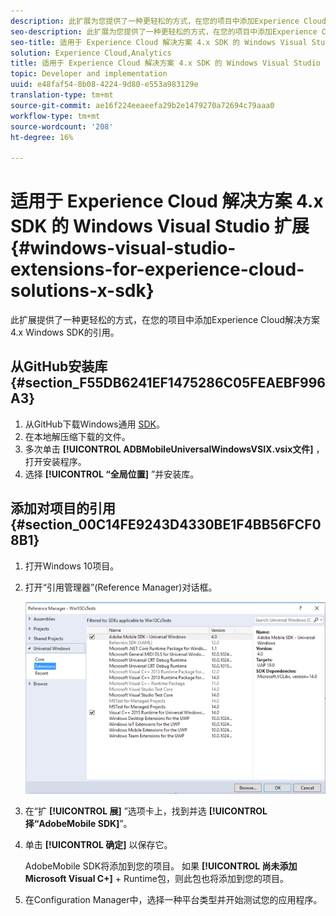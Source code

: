```yaml
---
description: 此扩展为您提供了一种更轻松的方式，在您的项目中添加Experience Cloud解决方案4.x Windows SDK的参考。
seo-description: 此扩展为您提供了一种更轻松的方式，在您的项目中添加Experience Cloud解决方案4.x Windows SDK的参考。
seo-title: 适用于 Experience Cloud 解决方案 4.x SDK 的 Windows Visual Studio 扩展
solution: Experience Cloud,Analytics
title: 适用于 Experience Cloud 解决方案 4.x SDK 的 Windows Visual Studio 扩展
topic: Developer and implementation
uuid: e48faf54-8b08-4224-9d80-e553a983129e
translation-type: tm+mt
source-git-commit: ae16f224eeaeefa29b2e1479270a72694c79aaa0
workflow-type: tm+mt
source-wordcount: '208'
ht-degree: 16%

---
```



# 适用于 Experience Cloud 解决方案 4.x SDK 的 Windows Visual Studio 扩展 {#windows-visual-studio-extensions-for-experience-cloud-solutions-x-sdk}

此扩展提供了一种更轻松的方式，在您的项目中添加Experience Cloud解决方案4.x Windows SDK的引用。

## 从GitHub安装库 {#section_F55DB6241EF1475286C05FEAEBF996A3}

1. 从GitHub下载Windows通用 [SDK](https://github.com/Adobe-Marketing-Cloud/mobile-services/releases)。
1. 在本地解压缩下载的文件。
1. 多次单击 **[!UICONTROL ADBMobileUniversalWindowsVSIX.vsix文件]** ，打开安装程序。
1. 选择 **[!UICONTROL “全局位置]** ”并安装库。

## 添加对项目的引用 {#section_00C14FE9243D4330BE1F4BB56FCF08B1}

1. 打开Windows 10项目。
1. 打开“引用管理器”(Reference Manager)对话框。

   ![](assets/ref_manager.png)

1. 在“扩 **[!UICONTROL 展]** ”选项卡上，找到并选 **[!UICONTROL 择“AdobeMobile SDK]**”。
1. 单击 **[!UICONTROL 确定]** 以保存它。

   AdobeMobile SDK将添加到您的项目。 如果 **[!UICONTROL 尚未添加Microsoft Visual C+]** + Runtime包，则此包也将添加到您的项目。

1. 在Configuration Manager中，选择一种平台类型并开始测试您的应用程序。

